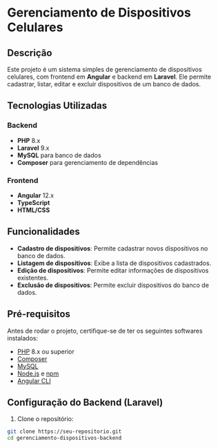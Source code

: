 # Gerenciamento de Dispositivos Celulares

## Descrição

Este projeto é um sistema simples de gerenciamento de dispositivos celulares, com frontend em **Angular** e backend em **Laravel**. Ele permite cadastrar, listar, editar e excluir dispositivos de um banco de dados.

## Tecnologias Utilizadas

### Backend
- **PHP** 8.x
- **Laravel** 9.x
- **MySQL** para banco de dados
- **Composer** para gerenciamento de dependências

### Frontend
- **Angular** 12.x
- **TypeScript**
- **HTML/CSS**

## Funcionalidades

- **Cadastro de dispositivos**: Permite cadastrar novos dispositivos no banco de dados.
- **Listagem de dispositivos**: Exibe a lista de dispositivos cadastrados.
- **Edição de dispositivos**: Permite editar informações de dispositivos existentes.
- **Exclusão de dispositivos**: Permite excluir dispositivos do banco de dados.

## Pré-requisitos

Antes de rodar o projeto, certifique-se de ter os seguintes softwares instalados:

- [PHP](https://www.php.net/) 8.x ou superior
- [Composer](https://getcomposer.org/)
- [MySQL](https://www.mysql.com/)
- [Node.js](https://nodejs.org/) e [npm](https://www.npmjs.com/)
- [Angular CLI](https://angular.io/cli)

## Configuração do Backend (Laravel)

1. Clone o repositório:

```bash
git clone https://seu-repositorio.git
cd gerenciamento-dispositivos-backend

